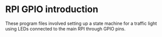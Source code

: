 # RPI GPIO introduction

These program files involved setting up a state machine for a traffic light using LEDs connected to the main RPI through GPIO pins.